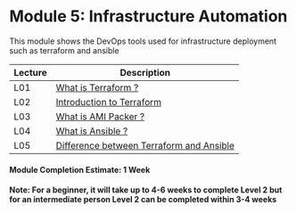 # Module 5: Infrastructure Automation

This module shows the DevOps tools used for infrastructure deployment such as terraform and ansible

| Lecture |   Description  |
|---------|----------------|
|  L01    | [What is Terraform ? ](L01-WhatIsTerraform.md)  |
|  L02    | [Introduction to Terraform  ](L02-TerraformBasics.md)  |
|  L03    | [What is AMI Packer ? ](L03-AMIpacker.md)  |
|  L04    | [What is Ansible ? ](L04-WhatIsAnisible.md)  |
|  L05    | [Difference between Terraform and Ansible ](L05-TerraformVSAnsible.md)  |

#### Module Completion Estimate: 1 Week

#### Note: For a beginner, it will take up to 4-6 weeks to complete Level 2 but for an intermediate person Level 2 can be completed within 3-4 weeks  
